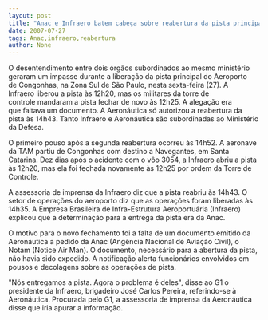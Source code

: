 ```yaml
---
layout: post
title: "Anac e Infraero batem cabeça sobre reabertura da pista principal de Congonhas"
date: 2007-07-27
tags: Anac,infraero,reabertura
author: None
---
```




O desentendimento entre dois &oacute;rg&atilde;os subordinados ao mesmo minist&eacute;rio geraram um impasse durante a libera&ccedil;&atilde;o da pista&nbsp;principal do Aeroporto de&nbsp;Congonhas, na Zona Sul de S&atilde;o Paulo,&nbsp;nesta sexta-feira (27).
A Infraero&nbsp;liberou a pista &agrave;s 12h20, mas os militares da torre de controle&nbsp;mandaram&nbsp;a pista&nbsp;fechar de novo &agrave;s 12h25. A alega&ccedil;&atilde;o&nbsp;era que&nbsp;faltava um documento.&nbsp;A&nbsp;Aeron&aacute;utica s&oacute; autorizou a reabertura da pista &agrave;s&nbsp;14h43. Tanto Infraero e Aeron&aacute;utica s&atilde;o subordinadas ao Minist&eacute;rio da Defesa.

O primeiro&nbsp;pouso ap&oacute;s a segunda reabertura ocorreu &agrave;s 14h52. A aeronave da TAM partiu de Congonhas com destino a Navegantes, em Santa Catarina. Dez dias ap&oacute;s o acidente com o v&ocirc;o 3054, a Infraero abriu a pista &agrave;s 12h20, mas ela foi fechada novamente &agrave;s 12h25 por ordem da Torre de Controle. 

A assessoria de imprensa da Infraero diz que a pista reabriu &agrave;s 14h43. O setor de opera&ccedil;&otilde;es do aeroporto diz que as opera&ccedil;&otilde;es foram liberadas &agrave;s 14h35. A Empresa Brasileira de Infra-Estrutura Aeroportu&aacute;ria (Infraero) explicou que a determina&ccedil;&atilde;o para a entrega da pista era da Anac. 

O motivo para o novo fechamento foi a falta de um documento emitido da Aeron&aacute;utica a pedido da Anac (Ang&ecirc;ncia Nacional de Avia&ccedil;&atilde;o Civil), o Notam (Notice Air Man). O documento, necess&aacute;rio para a abertura da pista, n&atilde;o havia sido expedido.&nbsp;A notifica&ccedil;&atilde;o&nbsp;alerta&nbsp;funcion&aacute;rios envolvidos em pousos e decolagens sobre as opera&ccedil;&otilde;es de pista. 

&quot;N&oacute;s entregamos a pista. Agora o problema &eacute; deles&quot;, disse ao G1 o presidente da Infraero, brigadeiro Jos&eacute; Carlos Pereira, referindo-se &agrave; Aeron&aacute;utica. Procurada pelo G1, a assessoria de imprensa da Aeron&aacute;utica disse que iria apurar a informa&ccedil;&atilde;o.


 